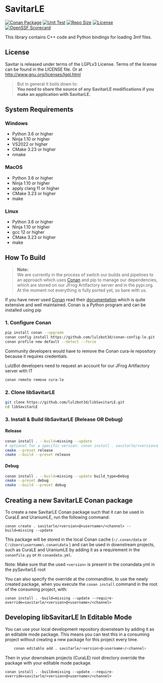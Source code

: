 # SavitarLE

[![Conan Package](https://github.com/lulzbot3d/libSavitarLE/actions/workflows/conan-package.yml/badge.svg)](https://github.com/lulzbot3d/libSavitarLE/actions/workflows/conan-package.yml)
[![Unit Test](https://github.com/lulzbot3d/libSavitarLE/actions/workflows/unit-test.yml/badge.svg)](https://github.com/lulzbot3d/libSavitarLE/actions/workflows/unit-test.yml)
[![Repo Size](https://img.shields.io/github/repo-size/lulzbot3d/libSavitarLE?style=flat)](https://github.com/lulzbot3d/libSavitarLE)
[![License](https://img.shields.io/github/license/lulzbot3d/libSavitarLE?style=flat)](https://github.com/lulzbot3d/libSavitarLE/blob/master/LICENSE)
[![OpenSSF Scorecard](https://api.securityscorecards.dev/projects/github.com/lulzbot3d/libSavitarLE/badge)](https://api.securityscorecards.dev/projects/github.com/lulzbot3d/libSavitarLE)

This library contains C++ code and Python bindings for loading 3mf files.

## License

Savitar is released under terms of the LGPLv3 License. Terms of the license can be found in the LICENSE file. Or at
http://www.gnu.org/licenses/lgpl.html

> But in general it boils down to:  
> **You need to share the source of any SavitarLE modifications if you make an application with SavitarLE.**

## System Requirements

### Windows

- Python 3.6 or higher
- Ninja 1.10 or higher
- VS2022 or higher
- CMake 3.23 or higher
- nmake

### MacOS

- Python 3.6 or higher
- Ninja 1.10 or higher
- apply clang 11 or higher
- CMake 3.23 or higher
- make

### Linux

- Python 3.6 or higher
- Ninja 1.10 or higher
- gcc 12 or higher
- CMake 3.23 or higher
- make

## How To Build

> **Note:**  
> We are currently in the process of switch our builds and pipelines to an approach which uses [Conan](https://conan.io/)
> and pip to manage our dependencies, which are stored on our JFrog Artifactory server and in the pypi.org.
> At the moment not everything is fully ported yet, so bare with us.

If you have never used [Conan](https://conan.io/) read their [documentation](https://docs.conan.io/en/latest/index.html)
which is quite extensive and well maintained. Conan is a Python program and can be installed using pip

### 1. Configure Conan

```bash
pip install conan --upgrade
conan config install https://github.com/lulzbot3d/conan-config-le.git
conan profile new default --detect --force
```

Community developers would have to remove the Conan cura-le repository because it requires credentials. 

LulzBot developers need to request an account for our JFrog Artifactory server with IT

```bash
conan remote remove cura-le
```

### 2. Clone libSavitarLE

```bash
git clone https://github.com/lulzbot3d/libSavitarLE.git
cd libSavitarLE
```

### 3. Install & Build libSavitarLE (Release OR Debug)

#### Release

```bash
conan install . --build=missing --update
# optional for a specific version: conan install . savitarle/<version>@<user>/<channel> --build=missing --update
cmake --preset release
cmake --build --preset release
```

#### Debug

```bash
conan install . --build=missing --update build_type=Debug
cmake --preset debug
cmake --build --preset debug
```

## Creating a new SavitarLE Conan package

To create a new SavitarLE Conan package such that it can be used in CuraLE and UraniumLE, run the following command:

```shell
conan create . savitarle/<version>@<username>/<channel> --build=missing --update
```

This package will be stored in the local Conan cache (`~/.conan/data` or `C:\Users\username\.conan\data` ) and can be used in downstream
projects, such as CuraLE and UraniumLE by adding it as a requirement in the `conanfile.py` or in `conandata.yml`.

Note: Make sure that the used `<version>` is present in the conandata.yml in the pySavitarLE root

You can also specify the override at the commandline, to use the newly created package, when you execute the `conan install`
command in the root of the consuming project, with:

```shell
conan install . -build=missing --update --require-override=savitarle/<version>@<username>/<channel>
```

## Developing libSavitarLE In Editable Mode

You can use your local development repository downsteam by adding it as an editable mode package.
This means you can test this in a consuming project without creating a new package for this project every time.

```bash
    conan editable add . savitarle/<version>@<username>/<channel>
```

Then in your downsteam projects (CuraLE) root directory override the package with your editable mode package.  

```shell
conan install . -build=missing --update --require-override=savitarle/<version>@<username>/<channel>
```

